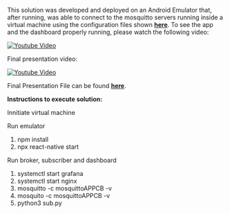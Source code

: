 This solution was developed and deployed on an Android Emulator that, after running, was able to connect to the mosquitto servers running inside a virtual machine
using the configuration files shown <a href="https://github.com/AntonioLaurance/DronesFlood/tree/main/src/6.5.2MQTT/appMosquittoConfFiles"><strong>here</strong></a>. To see the app and the dashboard properly running, please watch the following video:

[![Youtube Video][badge-yt]][link-yt]


[badge-yt]: ../../fig/watch-the-video-youtube.svg
[link-yt]: https://youtu.be/NuySUh4Uy1Y

Final presentation video:

[![Youtube Video][badge-ytr]][link-ytr]


[badge-ytr]: ../../fig/watch-the-video-youtube.svg
[link-ytr]: https://youtu.be/pDTnPRw1F1A

Final Presentation File can be found <a href="https://github.com/AntonioLaurance/DronesFlood/tree/main/src/clientmqtt/iot_presentation.pdf"><strong>here</strong></a>.

<strong> Instructions to execute solution: </strong>

Innitiate virtual machine

Run emulator
1. npm install
2. npx react-native start

Run broker, subscriber and dashboard
1. systemctl start grafana
2. systemctl start nginx
3. mosquitto -c mosquittoAPPCB -v
4. mosquito -c mosquittoAPPCB -v
5. python3 sub.py
